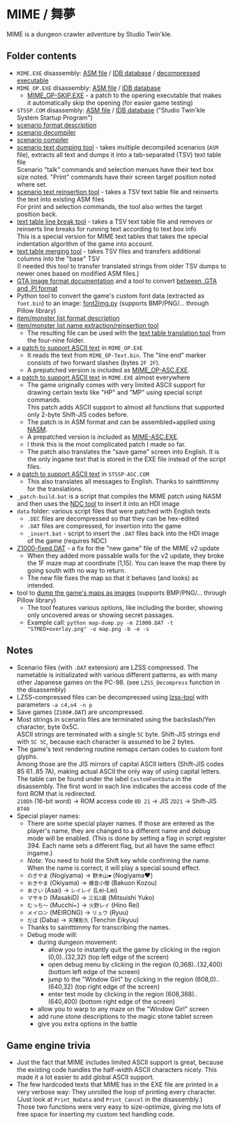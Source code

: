 # MIME / 舞夢

MIME is a dungeon crawler adventure by Studio Twin'kle.

## Folder contents

- `MIME.EXE` disassembly: [ASM file](MIME.asm) / [IDB database](MIME.idb) / [decompressed executable](MIME.EXE)
- `MIME_OP.EXE` disassembly: [ASM file](MIME_OP.asm) / [IDB database](MIME_OP.idb)
  - [MIME\_OP-SKIP.EXE](MIME_OP-SKIP.EXE) - a patch to the opening executable that makes it automatically skip the opening (for easier game testing)
- `STSSP.COM` disassembly: [ASM file](STSSP.asm) / [IDB database](STSSP.idb) ("Studio Twin'kle System Startup Program")
- [scenario format description](SceneFormat.txt)
- [scenario decompiler](ScenarioDecompile.py)
- [scenario compiler](ScenarioCompile.py)
- [scenario text dumping tool](ScenarioTsvDump.py) - takes multiple decompiled scenarios (`ASM` file), extracts all text and dumps it into a tab-separated (TSV) text table file  
  Scenario "talk" commands and selection menues have their text box size noted.
  "Print" commands have their screen target position noted where set.
- [scenario text reinsertion tool](ScenarioTsvReinsert.py) - takes a TSV text table file and reinserts the text into existing ASM files  
  For print and selection commands, the tool also writes the target position back.
- [text table line break tool](tsvLineBreak.py) - takes a TSV text table file and removes or reinserts line breaks for running text according to text box info  
  This is a special version for MIME text tables that takes the special indentation algorithm of the game into account.
- [text table merging tool](tsvMerge.py) - takes TSV files and transfers additional columns into the "base" TSV  
  (I needed this tool to transfer translated strings from older TSV dumps to newer ones based on modified ASM files.)
- [GTA image format documentation](GTAFormat.txt) and a tool to convert [between .GTA and .PI format](gta-tool.py)
- Python tool to convert the game's custom font data (extracted as `font.bin`) to an image: [font2img.py](font2img.py) (supports BMP/PNG/... through Pillow library)
- [item/monster list format description](MiscFormats.txt)
- [item/monster list name extraction/reinsertion tool](list-tsv.py)
  - The resulting file can be used with the [text table translation tool](../four-nine_system98/tsvTranslate.py) from the four-nine folder.
- a [patch to support ASCII text](MIME_OP-ASC.asm) in `MIME_OP.EXE`
  - It reads the text from `MIME_OP-Text.bin`. The "line end" marker consists of two forward slashes (bytes `2F 2F`).
  - A prepatched version is included as [MIME_OP-ASC.EXE](MIME_OP-ASC.EXE).
- a [patch to support ASCII text](MIME-ASC.asm) in `MIME.EXE` almost everywhere
  - The game originally comes with very limited ASCII support for drawing certain texts like "HP" and "MP" using special script commands.  
    This patch adds ASCII support to almost all functions that supported only 2-byte Shift-JIS codes before.
  - The patch is in ASM format and can be assembled+applied using [NASM](https://www.nasm.us/).
  - A prepatched version is included as [MIME-ASC.EXE](MIME-ASC.EXE).
  - I think this is the most complicated patch I made so far.
  - The patch also translates the "save game" screen into English. It is the only ingame text that is stored in the EXE file instead of the script files.
- a [patch to support ASCII text](STSSP-ASC.asm) in `STSSP-ASC.COM`
  - This also translates all messages to English. Thanks to saintttimmy for the translations.
- `_patch-build.bat` is a script that compiles the MIME patch using NASM and then uses the [NDC tool](https://euee.web.fc2.com/tool/nd.html#ndc) to insert it into an HDI image
- `data` folder: various script files that were patched with English texts
  - `.DEC` files are decompressed so that they can be hex-edited
  - `.DAT` files are compressed, for insertion into the game
  - `_insert.bat` - script to insert the `.DAT` files back into the HDI image of the game (requires NDC)
- [Z1000-fixed.DAT](Z1000-fixed.DAT) - a fix for the "new game" file of the MIME v2 update
  - When they added more passable walls for the v2 update, they broke the 1F maze map at coordinate (1,15). You can leave the map there by going south with no way to return.
  - The new file fixes the map so that it behaves (and looks) as intended.
- tool to [dump the game's maps as images](map-dump.py) (supports BMP/PNG/... through Pillow library)
  - The tool features various options, like including the border, showing only uncovered areas or showing secret passages.
  - Example call: `python map-dump.py -m Z1000.DAT -t "STMED+overlay.png" -o map.png -b -e -s`

## Notes

- Scenario files (with `.DAT` extension) are LZSS compressed.
  The nametable is initializated with various different patterns, as with many other Japanese games on the PC-98. (see `LZSS_Decompress` function in the disassembly)
- LZSS-compressed files can be decompressed using [lzss-tool](https://github.com/ValleyBell/ExtractorsDecoders/blob/master/lzss-tool.c) with parameters `-a c4,o4 -n p`
- Save games (`Z100#.DAT`) are uncompressed.
- Most strings in scenario files are terminated using the backslash/Yen character, byte 0x5C.  
  ASCII strings are terminated with a single `5C` byte.
  Shift-JIS strings end with `5C 5C`, because each character is assumed to be 2 bytes.
- The game's text rendering routine remaps certain codes to custom font glyphs.  
  Among those are the JIS mirrors of capital ASCII letters (Shift-JIS codes 85 61..85 7A), making actual ASCII the only way of using capital letters.  
  The table can be found under the label `CustomFontData` in the disassembly. The first word in each line indicates the access code of the font ROM that is redirected.  
  `210Dh` (16-bit word) → ROM access code `0D 21` → JIS `2D21` → Shift-JIS `8740`
- Special player names:
  - There are some special player names. If those are entered as the player's name, they are changed to a different name and debug mode will be enabled. (This is done by setting a flag in script register 394. Each name sets a different flag, but all have the same effect ingame.)
  - *Note:* You need to hold the Shift key while confirming the name. When the name is correct, it will play a special sound effect.
  - `のぎやま` (Nogiyama) → `野木山❤` (Nogiyama❤)
  - `おきやま` (Okiyama) → `爆音小僧` (Bakuon Kozou)
  - `あさい` (Asai) → `レイレイ` (Lei-Lei)
  - `マサキＤ` (MasakiD) → `三石ﾕ渠` (Mitsuishi Yuko)
  - `むっち～` (Mucchi~) → `火野レイ` (Hino Rei)
  - `メイロン` (MEIRONG) → `リュウ` (Ryuu)
  - `だば` (Daba) → `天陳影久` (Tenchin Eikyuu)
  - Thanks to saintttimmy for transcribing the names.
  - Debug mode will:
    - during dungeon movement:
      - allow you to instantly quit the game by clicking in the region (0,0)..(32,32) (top left edge of the screen)
      - open debug menu by clicking in the region (0,368)..(32,400) (bottom left edge of the screen)
      - jump to the "Window Girl" by clicking in the region (608,0)..(640,32) (top right edge of the screen)
      - enter test mode by clicking in the region (608,368)..(640,400) (bottom right edge of the screen)
    - allow you to warp to any maze on the "Window Girl" screen
    - add rune stone descriptions to the magic stone tablet screen
    - give you extra options in the battle

## Game engine trivia

- Just the fact that MIME includes limited ASCII support is great, because the existing code handles the half-width ASCII characters nicely.
  This made it a lot easier to add global ASCII support.
- The few hardcoded texts that MIME has in the EXE file are printed in a very verbose way:
  They unrolled the loop of printing every character. (Just look at `Print_NoData` and `Print_Cancel` in the disassembly.)  
  Those two functions were very easy to size-optimize, giving me lots of free space for inserting my custom text handling code.
